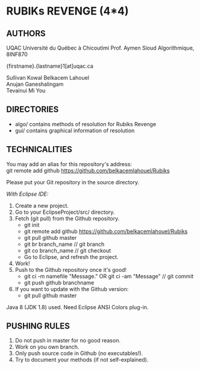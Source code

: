 # RUBIKs REVENGE (4*4)  

## AUTHORS  
UQAC Université du Québec à Chicoutimi 
Prof. Aymen Sioud
Algorithmique, 8INF870

{firstname}.{lastname}1[at]uqac.ca  

Sullivan Kowal
Belkacem Lahouel  
Anujan Ganeshalingam  
Tevainui Mi You  

## DIRECTORIES  
*    algo/ contains methods of resolution for Rubiks Revenge
*    gui/ contains graphical information of resolution

## TECHNICALITIES  
You may add an alias for this repository's address:  
git remote add github https://github.com/belkacemlahouel/Rubiks  

Please put your Git repository in the source directory.  

_With Eclipse IDE:_  

1.  Create a new project.  
2.  Go to your EclipseProject/src/ directory.  
3.  Fetch (git pull) from the Github repository.  
    -    git init
    -    git remote add github https://github.com/belkacemlahouel/Rubiks
    -    git pull github master
    -    git br branch_name // git branch
    -    git co branch_name // git checkout
    -    Go to Eclipse, and refresh the project.
4.  Work!  
5.  Push to the Github repository once it's good!  
    -    git ci -m namefile "Message." OR git ci -am "Message" // git commit
    -    git push github branchname
6.  If you want to update with the Github version:
    -    git pull github master    

Java 8 (JDK 1.8) used. Need Eclipse ANSI Colors plug-in.

## PUSHING RULES  
1. Do not push in master for no good reason.
2. Work on you own branch.
3. Only push source code in Github (no executables!).
4. Try to document your methods (if not self-explained).

